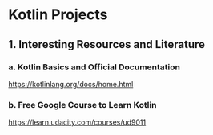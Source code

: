 # Kotlin Projects

## 1. Interesting Resources and Literature

### a. Kotlin Basics and Official Documentation

https://kotlinlang.org/docs/home.html

### b. Free Google Course to Learn Kotlin

https://learn.udacity.com/courses/ud9011